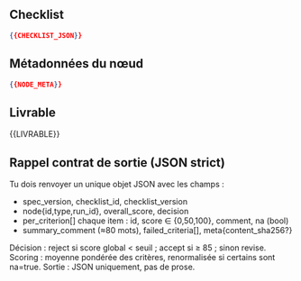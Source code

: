## Checklist
```json
{{CHECKLIST_JSON}}
```

## Métadonnées du nœud
```json
{{NODE_META}}
```

## Livrable

{{LIVRABLE}}

## Rappel contrat de sortie (JSON strict)
Tu dois renvoyer un unique objet JSON avec les champs :
- spec_version, checklist_id, checklist_version
- node{id,type,run_id}, overall_score, decision
- per_criterion[] chaque item : id, score ∈ {0,50,100}, comment, na (bool)
- summary_comment (≈80 mots), failed_criteria[], meta{content_sha256?}

Décision : reject si score global < seuil ; accept si ≥ 85 ; sinon revise.
Scoring : moyenne pondérée des critères, renormalisée si certains sont na=true.
Sortie : JSON uniquement, pas de prose.
